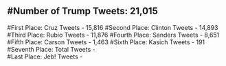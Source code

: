 #Number of Trump Tweets: 21,015
---
#First Place: Cruz Tweets - 15,816
#Second Place: Clinton Tweets - 14,893
#Third Place: Rubio Tweets - 11,876
#Fourth Place: Sanders Tweets - 8,651
#Fifth Place: Carson Tweets - 1,463
#Sixth Place: Kasich Tweets - 191
#Seventh Place: Total Tweets -  
#Last Place: Jeb! Tweets - 
